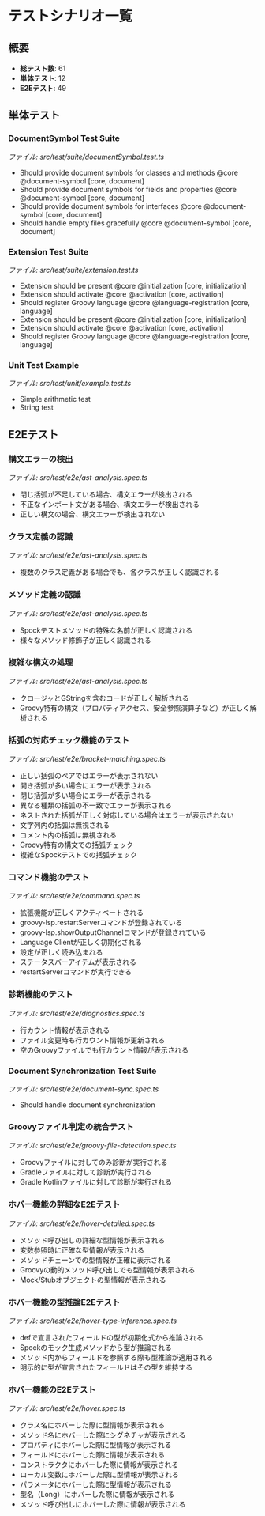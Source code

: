 # テストシナリオ一覧

## 概要

- **総テスト数**: 61
- **単体テスト**: 12
- **E2Eテスト**: 49

## 単体テスト

### DocumentSymbol Test Suite
*ファイル: src/test/suite/documentSymbol.test.ts*

- Should provide document symbols for classes and methods @core @document-symbol [core, document]
- Should provide document symbols for fields and properties @core @document-symbol [core, document]
- Should provide document symbols for interfaces @core @document-symbol [core, document]
- Should handle empty files gracefully @core @document-symbol [core, document]

### Extension Test Suite
*ファイル: src/test/suite/extension.test.ts*

- Extension should be present @core @initialization [core, initialization]
- Extension should activate @core @activation [core, activation]
- Should register Groovy language @core @language-registration [core, language]
- Extension should be present @core @initialization [core, initialization]
- Extension should activate @core @activation [core, activation]
- Should register Groovy language @core @language-registration [core, language]

### Unit Test Example
*ファイル: src/test/unit/example.test.ts*

- Simple arithmetic test
- String test

## E2Eテスト

### 構文エラーの検出
*ファイル: src/test/e2e/ast-analysis.spec.ts*

- 閉じ括弧が不足している場合、構文エラーが検出される
- 不正なインポート文がある場合、構文エラーが検出される
- 正しい構文の場合、構文エラーが検出されない

### クラス定義の認識
*ファイル: src/test/e2e/ast-analysis.spec.ts*

- 複数のクラス定義がある場合でも、各クラスが正しく認識される

### メソッド定義の認識
*ファイル: src/test/e2e/ast-analysis.spec.ts*

- Spockテストメソッドの特殊な名前が正しく認識される
- 様々なメソッド修飾子が正しく認識される

### 複雑な構文の処理
*ファイル: src/test/e2e/ast-analysis.spec.ts*

- クロージャとGStringを含むコードが正しく解析される
- Groovy特有の構文（プロパティアクセス、安全参照演算子など）が正しく解析される

### 括弧の対応チェック機能のテスト
*ファイル: src/test/e2e/bracket-matching.spec.ts*

- 正しい括弧のペアではエラーが表示されない
- 開き括弧が多い場合にエラーが表示される
- 閉じ括弧が多い場合にエラーが表示される
- 異なる種類の括弧の不一致でエラーが表示される
- ネストされた括弧が正しく対応している場合はエラーが表示されない
- 文字列内の括弧は無視される
- コメント内の括弧は無視される
- Groovy特有の構文での括弧チェック
- 複雑なSpockテストでの括弧チェック

### コマンド機能のテスト
*ファイル: src/test/e2e/command.spec.ts*

- 拡張機能が正しくアクティベートされる
- groovy-lsp.restartServerコマンドが登録されている
- groovy-lsp.showOutputChannelコマンドが登録されている
- Language Clientが正しく初期化される
- 設定が正しく読み込まれる
- ステータスバーアイテムが表示される
- restartServerコマンドが実行できる

### 診断機能のテスト
*ファイル: src/test/e2e/diagnostics.spec.ts*

- 行カウント情報が表示される
- ファイル変更時も行カウント情報が更新される
- 空のGroovyファイルでも行カウント情報が表示される

### Document Synchronization Test Suite
*ファイル: src/test/e2e/document-sync.spec.ts*

- Should handle document synchronization

### Groovyファイル判定の統合テスト
*ファイル: src/test/e2e/groovy-file-detection.spec.ts*

- Groovyファイルに対してのみ診断が実行される
- Gradleファイルに対して診断が実行される
- Gradle Kotlinファイルに対して診断が実行される

### ホバー機能の詳細なE2Eテスト
*ファイル: src/test/e2e/hover-detailed.spec.ts*

- メソッド呼び出しの詳細な型情報が表示される
- 変数参照時に正確な型情報が表示される
- メソッドチェーンでの型情報が正確に表示される
- Groovyの動的メソッド呼び出しでも型情報が表示される
- Mock/Stubオブジェクトの型情報が表示される

### ホバー機能の型推論E2Eテスト
*ファイル: src/test/e2e/hover-type-inference.spec.ts*

- defで宣言されたフィールドの型が初期化式から推論される
- Spockのモック生成メソッドから型が推論される
- メソッド内からフィールドを参照する際も型推論が適用される
- 明示的に型が宣言されたフィールドはその型を維持する

### ホバー機能のE2Eテスト
*ファイル: src/test/e2e/hover.spec.ts*

- クラス名にホバーした際に型情報が表示される
- メソッド名にホバーした際にシグネチャが表示される
- プロパティにホバーした際に型情報が表示される
- フィールドにホバーした際に情報が表示される
- コンストラクタにホバーした際に情報が表示される
- ローカル変数にホバーした際に型情報が表示される
- パラメータにホバーした際に型情報が表示される
- 型名（Long）にホバーした際に情報が表示される
- メソッド呼び出しにホバーした際に情報が表示される

